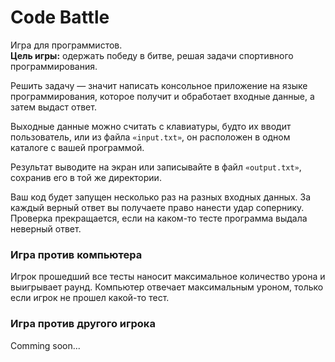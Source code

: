 # Code Battle
Игра для программистов.  
**Цель игры:** одержать победу в битве, решая задачи спортивного программирования.

Решить задачу — значит написать консольное приложение на языке программирования, которое получит и обработает входные данные, а затем выдаст ответ. 

Выходные данные можно считать с клавиатуры, будто их вводит пользователь, или из файла `«input.txt»`, он расположен в одном каталоге с вашей программой.

Результат выводите на экран или записывайте в файл `«output.txt»`, сохранив его в той же директории.

Ваш код будет запущен несколько раз на разных входных данных. За каждый верный ответ вы получаете право нанести удар сопернику. Проверка прекращается, если на каком-то тесте программа выдала неверный ответ.

### Игра против компьютера
Игрок прошедший все тесты наносит максимальное количество урона и выигрывает раунд. Компьютер отвечает максимальным уроном, только если игрок не прошел какой-то тест. 

### Игра против другого игрока
Comming soon...
